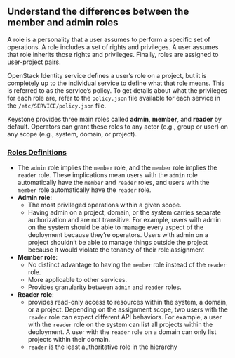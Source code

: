 ## Understand the differences between the member and admin roles

A role is a personality that a user assumes to perform a specific set of 
operations. A role includes a set of rights and privileges. A user assumes 
that role inherits those rights and privileges. Finally, roles are assigned 
to user-project pairs.

OpenStack Identity service defines a user’s role on a project, but it is 
completely up to the individual service to define what that role means. 
This is referred to as the service’s policy. To get details about what the 
privileges for each role are, refer to the `policy.json` file available for 
each service in the `/etc/SERVICE/policy.json` file. 

Keystone provides three main roles called __admin__, __member__, and 
__reader__ by default. Operators can grant these roles to any actor 
(e.g., group or user) on any scope (e.g., system, domain, or project).

### [Roles Definitions](https://docs.openstack.org/keystone/latest/admin/service-api-protection.html#roles-definitions)

  * The `admin` role implies the `member` role, and the `member` role implies 
the `reader` role. These implications mean users with the `admin` role 
automatically have the `member` and `reader` roles, and users with the `member` 
role automatically have the `reader` role.
  * __Admin role__:
    * The most privileged operations within a given scope.
    * Having admin on a project, domain, or the system carries separate 
authorization and are not transitive. For example, users with admin on the 
system should be able to manage every aspect of the deployment because they’re 
operators. Users with admin on a project shouldn’t be able to manage things 
outside the project because it would violate the tenancy of their role 
assignment
  * __Member role__: 
    * No distinct advantage to having the `member` role instead of the `reader` 
role. 
    * More applicable to other services.
    * Provides granularity between `admin` and `reader` roles.
  * __Reader role__: 
    * provides read-only access to resources within the system, 
a domain, or a project. Depending on the assignment scope, two users with the 
`reader` role can expect different API behaviors. For example, a user with the 
`reader` role on the system can list all projects within the deployment. A user 
with the `reader` role on a domain can only list projects within their domain.
    * `reader` is the least authoritative role in the hierarchy



